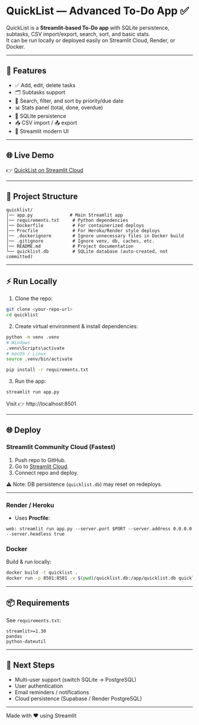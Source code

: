 # QuickList — Advanced To-Do App ✅

QuickList is a **Streamlit-based To-Do app** with SQLite persistence, subtasks, CSV import/export, search, sort, and basic stats.  
It can be run locally or deployed easily on Streamlit Cloud, Render, or Docker.

---

## 🚀 Features
- ✅ Add, edit, delete tasks  
- 🗂️ Subtasks support  
- 🔎 Search, filter, and sort by priority/due date  
- 📊 Stats panel (total, done, overdue)  
- 💾 SQLite persistence  
- 📥 CSV import / 📤 export  
- 🎨 Streamlit modern UI  

---

## 🌐 Live Demo
👉 [QuickList on Streamlit Cloud](https://aakriti-2608-to-do-app-app-jsztml.streamlit.app/)

---

## 📂 Project Structure
```
quicklist/
│── app.py              # Main Streamlit app
│── requirements.txt     # Python dependencies
│── Dockerfile           # For containerized deploys
│── Procfile             # For Heroku/Render style deploys
│── .dockerignore        # Ignore unnecessary files in Docker build
│── .gitignore           # Ignore venv, db, caches, etc.
│── README.md            # Project documentation
└── quicklist.db         # SQLite database (auto-created, not committed)
```

---

## ⚡ Run Locally
1. Clone the repo:
```bash
git clone <your-repo-url>
cd quicklist
```

2. Create virtual environment & install dependencies:
```bash
python -m venv .venv
# Windows
.venv\Scripts\activate
# macOS / Linux
source .venv/bin/activate

pip install -r requirements.txt
```

3. Run the app:
```bash
streamlit run app.py
```

Visit 👉 http://localhost:8501

---

## 🌐 Deploy

### Streamlit Community Cloud (Fastest)
1. Push repo to GitHub.
2. Go to [Streamlit Cloud](https://share.streamlit.io).
3. Connect repo and deploy.

⚠️ Note: DB persistence (`quicklist.db`) may reset on redeploys.

---

### Render / Heroku
- Uses **Procfile**:
```
web: streamlit run app.py --server.port $PORT --server.address 0.0.0.0 --server.headless true
```

### Docker
Build & run locally:
```bash
docker build -t quicklist .
docker run -p 8501:8501 -v $(pwd)/quicklist.db:/app/quicklist.db quicklist
```

---

## 📦 Requirements
See `requirements.txt`:
```
streamlit>=1.30
pandas
python-dateutil
```

---

## 🔮 Next Steps
- Multi-user support (switch SQLite → PostgreSQL)  
- User authentication  
- Email reminders / notifications  
- Cloud persistence (Supabase / Render PostgreSQL)  

---

Made with ❤️ using Streamlit
